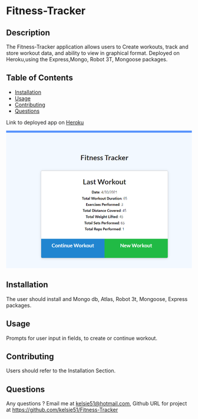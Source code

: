 # Fitness-Tracker



## Description 
The Fitness-Tracker application allows users to Create workouts, track and store workout data, and ability to view in graphical format. Deployed on Heroku,using the Express,Mongo, Robot 3T, Mongoose packages. 
 
## Table of Contents
* [Installation](#installation)
* [Usage](#usage)
* [Contributing](#contributing)
* [Questions](#questions)

 Link to deployed app on [Heroku](https://aqueous-inlet-51778.herokuapp.com/)

![Screenshot](Screenshot.PNG)

## Installation 
The user should install and  Mongo db, Atlas, Robot 3t, Mongoose, Express packages. 

## Usage 
Prompts for user input in fields, to create or continue workout.

## Contributing 
Users should refer to the Installation Section. 

## Questions
 Any questions ? Email me at kelsie51@hotmail.com, Github URL for project at https://github.com/kelsie51/Fitness-Tracker





